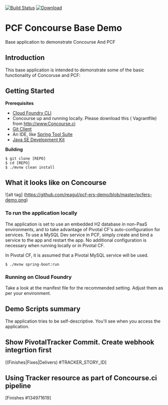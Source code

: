 [![Build Status](https://travis-ci.org/mborges-pivotal/pcf-ers-demo1.svg?branch=master)](https://travis-ci.org/mborges-pivotal/pcf-ers-demo1)
[ ![Download](https://api.bintray.com/packages/mborges-pivotal/generic/pcf-ers-demo1/images/download.svg) ](https://bintray.com/mborges-pivotal/generic/pcf-ers-demo1/_latestVersion)

# PCF Concourse Base Demo
Base application to demonstrate Concourse And PCF


## Introduction
This base application is intended to demonstrate some of the basic functionality of Concoruse and PCF:


## Getting Started

**Prerequisites**
- [Cloud Foundry CLI](http://info.pivotal.io/p0R00I0eYJ011dAUCN06lR2)
- Concourse up and running locally. Please download this ( Vagrantfile) from http://www.Concourse.ci
- [Git Client](http://info.pivotal.io/i1RI0AUe6gN00C010l12J0R)
- An IDE, like [Spring Tool Suite](http://info.pivotal.io/f00RC0N0lh01eU21IAJ260R)
- [Java SE Development Kit](http://info.pivotal.io/n0I60i3021AN0JU0le10CRR)

**Building**
```
$ git clone [REPO]
$ cd [REPO]
$ ./mvnw clean install
``` 
## What it looks like on Concourse 

![alt tag] (https://github.com/reagul/pcf-ers-demo/blob/master/pcfers-demo.png)
### To run the application locally
The application is set to use an embedded H2 database in non-PaaS environments, and to take advantage of Pivotal CF's auto-configuration for services. To use a MySQL Dev service in PCF, simply create and bind a service to the app and restart the app. No additional configuration is necessary when running locally or in Pivotal CF.

In Pivotal CF, it is assumed that a Pivotal MySQL service will be used.

```
$ ./mvnw spring-boot:run
```

### Running on Cloud Foundry
Take a look at the manifest file for the recommended setting. Adjust them as per your environment.

## Demo Scripts summary
The application tries to be self-descriptive. You'll see when you access the application.

## Show PivotalTracker Commit. Create webhook integrtion first

[(Finishes|Fixes|Delivers) #TRACKER_STORY_ID]

## Using Tracker resource as part of Concourse.ci pipeline
[Finishes #134971619]

